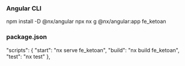 ### Angular CLI
npm install -D @nx/angular
npx nx g @nx/angular:app fe_ketoan
### package.json
  "scripts": {
    "start": "nx serve fe_ketoan",
    "build": "nx build fe_ketoan",
    "test": "nx test"
  },